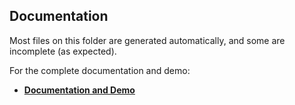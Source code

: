 ## Documentation

Most files on this folder are generated automatically, and some are incomplete (as expected).

For the complete documentation and demo:

- [**Documentation and Demo**](https://pedrobern.github.io/react-tiger-transition)
